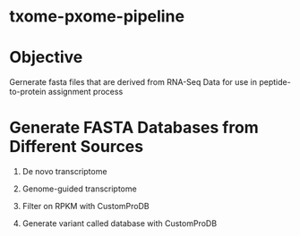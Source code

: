 # txome-pxome-pipeline

# Objective
Gernerate fasta files that are derived from RNA-Seq Data for use in peptide-to-protein assignment process

# Generate FASTA Databases from Different Sources
1. De novo transcriptome

2. Genome-guided transcriptome

3. Filter on RPKM with CustomProDB

4. Generate variant called database with CustomProDB

